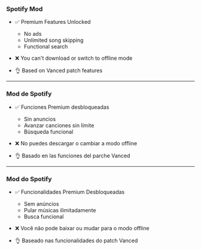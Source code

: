 ### Spotify Mod

- ✅ Premium Features Unlocked
	- No ads
	- Unlimited song skipping
	- Functional search

- ❌ You can't download or switch to offline mode  
- 👌 Based on Vanced patch features  

---

### Mod de Spotify

- ✅ Funciones Premium desbloqueadas
	- Sin anuncios
	- Avanzar canciones sin límite
	- Búsqueda funcional

- ❌ No puedes descargar o cambiar a modo offline  
- 👌 Basado en las funciones del parche Vanced  

---

### Mod do Spotify

- ✅ Funcionalidades Premium Desbloqueadas
	- Sem anúncios
	- Pular músicas ilimitadamente
	- Busca funcional

- ❌ Você não pode baixar ou mudar para o modo offline  
- 👌 Baseado nas funcionalidades do patch Vanced  
